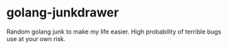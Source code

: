 # golang-junkdrawer
Random golang junk to make my life easier. High probability of terrible bugs use at your own risk. 
